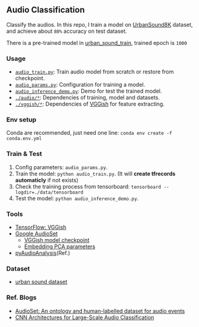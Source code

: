 ## Audio Classification

Classify the audios. In this repo, I train a model on [UrbanSound8K][data-urban] dataset,
and achieve about `80%` accuracy on test dataset.

There is a pre-trained model in [urban_sound_train][i-ckpt], trained epoch is `1000`

### Usage

- [`audio_train.py`][i-train]: Train audio model from scratch or restore from checkpoint.
- [`audio_params.py`][i-params]: Configuration for training a model.
- [`audio_inference_demo.py`][i-demo]: Demo for test the trained model.
- [`./audio/*`][i-audio]: Dependencies of training, model and datasets.
- [`./vggish/*`][i-vggish]: Dependencies of [VGGish][tool-vggish] for feature extracting.


### Env setup

Conda are recommended, just need one line: `conda env create -f conda.env.yml`

### Train & Test

1. Config parameters: `audio_params.py`.
2. Train the model: `python audio_train.py`. (It will **create tfrecords automaticly** if not exists)
3. Check the training process from tensorboard: `tensorboard --logdir=./data/tensorboard`
4. Test the model: `python audio_inference_demo.py`.

### Tools

- [TensorFlow: VGGish][tool-vggish]
- [Google AudioSet][tool-as]
    - [VGGish model checkpoint][tool-as-ckpt]
    - [Embedding PCA parameters][tool-as-pca]
- [pyAudioAnalysis][tool-pyaa](Ref.)

### Dataset

- [urban sound dataset][data-urban]

### Ref. Blogs

- [AudioSet: An ontology and human-labelled dataset for audio events][blog-as]
- [CNN Architectures for Large-Scale Audio Classification][blog-accnn]

[i-train]: ./audio_train.py
[i-params]: ./audio_params.py
[i-demo]: ./audio_inference_demo.py
[i-audio]: ./audio
[i-vggish]: ./vggish
[i-ckpt]: ./data/train/urban_sound_train
[tool-vggish]: https://github.com/tensorflow/models/tree/master/research/audioset
[tool-pyaa]: https://github.com/tyiannak/pyAudioAnalysis
[tool-as]: https://research.google.com/audioset/index.html
[tool-as-ckpt]: https://storage.googleapis.com/audioset/vggish_model.ckpt
[tool-as-pca]: https://storage.googleapis.com/audioset/vggish_pca_params.npz
[data-urban]: https://serv.cusp.nyu.edu/projects/urbansounddataset/urbansound8k.html
[blog-as]: https://research.google.com/pubs/pub45857.html
[blog-accnn]: https://research.google.com/pubs/pub45611.html
